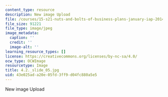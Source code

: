 ```yaml
---
content_type: resource
description: New image Upload
file: /courses/15-s21-nuts-and-bolts-of-business-plans-january-iap-2014/43e025ada20e05fd3ff9d04fc880a5e5_4.2._slide_05.jpg
file_size: 91221
file_type: image/jpeg
image_metadata:
  caption: ''
  credit: ''
  image-alt: ''
learning_resource_types: []
license: https://creativecommons.org/licenses/by-nc-sa/4.0/
ocw_type: OCWImage
resourcetype: Image
title: 4.2._slide_05.jpg
uid: 43e025ad-a20e-05fd-3ff9-d04fc880a5e5
---
```

New image Upload